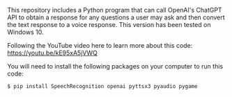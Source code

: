 This repository includes a Python program that can call OpenAI's ChatGPT API to obtain a response for any questions a user may ask and then convert the text response to a voice response. This version has been tested on Windows 10. 

Following the YouTube video here to learn more about this code: 
https://youtu.be/kE95xA5jVWQ

You will need to install the following packages on your computer to run this code: 

```console
$ pip install SpeechRecognition openai pyttsx3 pyaudio pygame
```

